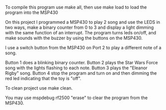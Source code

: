 To compile this program use make all, then use make load to load the program
into the MSP430



On this project I programmed a MSP430 to play 2 song and use the LEDS in two
ways, make a binary counter from 0 to 3 and display a light dimming with the
same function of an interrupt. The program turns leds on/off, and make sounds
with the buzzer by using the buttons on the MSP430.



I use a switch button from the MSP430 on Port 2 to play a different note of a
song.



Button 1 does a blinking binary counter.
Button 2 plays the Star Wars Force song with the lights flashing to each note.
Button 3 plays the "Eleanor Rigby" song.
Button 4 stop the program and turn on and then dimming the red led indicating that
the toy is "off".


To clean project use make clean.

You may use mspdebug rf2500 "erase" to clear the program from the MSP430.
